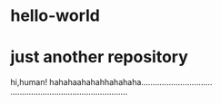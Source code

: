 # hello-world
just another repository
=========================



hi,human!
hahahaahahahhahahaha...............................
...................................................
